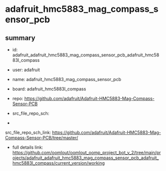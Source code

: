 # adafruit_hmc5883_mag_compass_sensor_pcb
 
## summary 
* id: adafruit_adafruit_hmc5883_mag_compass_sensor_pcb_adafruit_hmc5883l_compass
* user: adafruit
* name: adafruit_hmc5883_mag_compass_sensor_pcb
* board: adafruit_hmc5883l_compass
* repo: https://github.com/adafruit/Adafruit-HMC5883-Mag-Compass-Sensor-PCB



* src_file_repo_sch: 
*
 src_file_repo_sch_link: https://github.com/adafruit/Adafruit-HMC5883-Mag-Compass-Sensor-PCB/tree/master/
* full details link: https://github.com/oomlout/oomlout_oomp_project_bot_v_2/tree/main/projects/adafruit_adafruit_hmc5883_mag_compass_sensor_pcb_adafruit_hmc5883l_compass/current_version/working  






